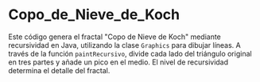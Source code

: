 # Copo_de_Nieve_de_Koch
Este código genera el fractal "Copo de Nieve de Koch" mediante recursividad en Java, utilizando la clase `Graphics` para dibujar líneas. A través de la función `paintRecursivo`, divide cada lado del triángulo original en tres partes y añade un pico en el medio. El nivel de recursividad determina el detalle del fractal.
